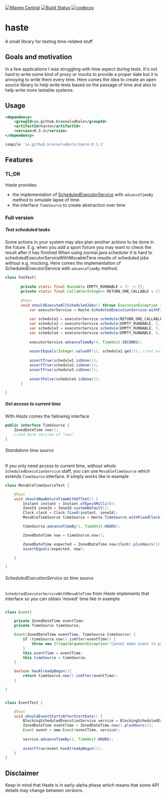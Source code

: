 [![Maven Central](https://maven-badges.herokuapp.com/maven-central/io.github.krasnoludkolo/haste/badge.png)](https://maven-badges.herokuapp.com/maven-central/io.github.krasnoludkolo/haste)
[![Build Status](https://travis-ci.org/krasnoludkolo/haste.svg?branch=master)](https://travis-ci.org/krasnoludkolo/haste)
[![codecov](https://codecov.io/gh/krasnoludkolo/haste/branch/master/graph/badge.svg)](https://codecov.io/gh/krasnoludkolo/haste)

# haste
A small library for testing time-related stuff

## Goals and motivation

In a few applications I was struggling with time aspect during tests. 
It's not hard to write some kind of proxy or mocks to provide a proper
date but it is annoying to write them every time. 
Here comes the idea to create an open source library to help write tests
 based on the passage of time and also to help write more testable systems.

## Usage

```xml
<dependency>
    <groupId>io.github.krasnoludkolo</groupId>
    <artifactId>haste</artifactId>
    <version>0.3.1</version>
</dependency>
```
```groovy
compile 'io.github.krasnoludkolo:haste:0.3.1'
```


## Features

### TL;DR
<i>Haste</i> provides:
- the implementation of [ScheduledExecutorService](https://docs.oracle.com/javase/8/docs/api/java/util/concurrent/ScheduledExecutorService.html)
with ```advanceTimeBy``` method to simulate lapse of time.
- the interface ```TimeSource``` to create abstraction over time
### Full version

##### Test scheduled tasks
Some actions in your system may also plan another actions to be done in the future. 
E.g. when you add a sport fixture you may want to check the result after it has finished
When using normal java scheduler it is hard to scheduledExecutorServiceWithMovableTime results of scheduled jobs without e.g. mocking. 
Here comes the implementation of ScheduledExecutorService with ```advanceTimeBy``` method.
 
 ```java
class FooTest{
    
        private static final Runnable EMPTY_RUNNABLE = () -> {};
        private static final Callable<Integer> RETURN_ONE_CALLABLE = () -> 1;
    
        @Test
        void shouldExecuteAllScheduledJobs() throws ExecutionException {
            var executorService = Haste.ScheduledExecutionService.withFixedClockFromNow();
    
            var schedule1 = executorService.schedule(RETURN_ONE_CALLABLE, 1, TimeUnit.SECONDS);
            var schedule2 = executorService.schedule(EMPTY_RUNNABLE, 2, TimeUnit.SECONDS);
            var schedule3 = executorService.schedule(EMPTY_RUNNABLE, 3, TimeUnit.SECONDS);
            var schedule4 = executorService.schedule(EMPTY_RUNNABLE, 5, TimeUnit.SECONDS);
    
            executorService.advanceTimeBy(4, TimeUnit.SECONDS);
    
            assertEquals(Integer.valueOf(1), schedule1.get()); //not null
            
            assertTrue(schedule1.isDone()); 
            assertTrue(schedule2.isDone());
            assertTrue(schedule3.isDone());
            
            assertFalse(schedule4.isDone());
        }

}
```

##### Get access to current time
With <i>Haste</i> comes the fallowing interface 
```java
public interface TimeSource {
    ZonedDateTime now();
    //and more version of "now"
}
```

###### Standalone time source

If you only need access to current time, without whole `ScheduledExecutionService` staff, you can use `MovableTimeSource` 
which extends `TimeSource` interface. It simply works like in example

```java
class MovableTimeSourceTest {

    @Test
    void shouldNowReturnTimeWithOffset() {
        Instant instant = Instant.ofEpochMilli(0);
        ZoneId zoneId = ZoneId.systemDefault();
        Clock clock = Clock.fixed(instant, zoneId);
        MovableTimeSource timeSource = Haste.TimeSource.withFixedClock(clock);

        timeSource.advanceTimeBy(1, TimeUnit.HOURS);

        ZonedDateTime now = timeSource.now();

        ZonedDateTime expected = ZonedDateTime.now(clock).plusHours(1);
        assertEquals(expected, now);

    }

}

```

###### ScheduledExecutionService as time source
```ScheduledExecutorServiceWithMovableTime``` from <i>Haste</i> implements that interface so you can obtain 'moved' 
time like in example

```java

class Event{

    private ZonedDateTime eventTime;
    private TimeSource timeSource;

    Event(ZonedDateTime eventTime, TimeSource timeSource) {
        if (timeSource.now().isAfter(eventTime)) {
            throw new IllegalArgumentException("Cannot make event in past");
        }
        this.eventTime = eventTime;
        this.timeSource = timeSource;
    }

    boolean hasAlreadyBegun(){
        return timeSource.now().isAfter(eventTime);
    }

}
```
```java

class EventTest {

    @Test
    void shouldEventStartsAfterStartDate() {
        BlockingScheduledExecutionService service = BlockingScheduledExecutionService.withFixedClockFromNow();
        ZonedDateTime eventTime = ZonedDateTime.now().plusHours(1);
        Event event = new Event(eventTime, service);
        
        service.advanceTimeBy(2, TimeUnit.HOURS);
        
        assertTrue(event.hasAlreadyBegun());
    }
}
```
## Disclaimer
Keep in mind that Haste is in early-alpha phase which means that some API details may change between versions.
